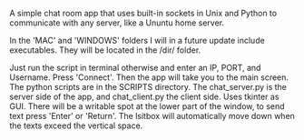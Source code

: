 A simple chat room app that uses built-in sockets in Unix and Python to communicate with any server, like a Ununtu home server.

In the 'MAC' and 'WINDOWS' folders I will in a future update include executables. They will be located in the /dir/ folder.

Just run the script in terminal otherwise and enter an IP, PORT, and Username. Press 'Connect'. Then the app will take you to the main screen.
The python scripts are in the SCRIPTS directory. The chat_server.py is the server side of the app, and chat_client.py the client side.
Uses tkinter as GUI.
There will be a writable spot at the lower part of the window, to send text press 'Enter' or 'Return'.
The lsitbox will automatically move down when the texts exceed the vertical space.
